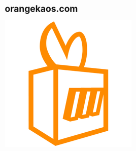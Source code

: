 # orangekaos.com

![orangekaos](https://raw.githubusercontent.com/orangekaos/orangekaos.github.io/main/site_media/gfx/logo.png)
